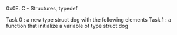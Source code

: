 0x0E. C - Structures, typedef

Task 0 :  a new type struct dog with the following elements
Task 1 :  a function that initialize a variable of type struct dog
